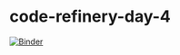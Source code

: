 # code-refinery-day-4
[![Binder](https://mybinder.org/badge_logo.svg)](https://mybinder.org/v2/gh/git@github.com:Christina-Ioannou/code-refinery-day-4.git/HEAD)
